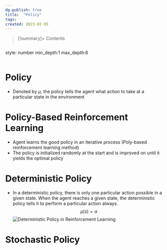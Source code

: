 ```yaml
---
dg-publish: true
title:  "Policy"
tags:
created: 2023-02-05
---
```


>[!summary]+ Contents
>```toc
style: number
min_depth:1
max_depth:6 
>```


# Policy
- Denoted by $\mu$, the policy tells the agent what action to take at a particular state in the environment


# Policy-Based Reinforcement Learning
- Agent learns the good policy in an iterative process (Poly-based reinforcement learning method)
- The policy is initialized randomly at the start and is improved on until it yields the optimal policy
# Deterministic Policy
- In a deterministic policy, there is only one particular action possible in a given state. When the agent reaches a given state, the deterministic policy tells it to perform a particular action always. $$μ(s) = a$$
![Deterministic Policy in Reinforcement Learning](https://machinelearningknowledge.ai/ezoimgfmt/b2611031.smushcdn.com/2611031/wp-content/uploads/2021/03/Deterministic-Policy-in-Reinforcement-Learning.jpg?lossy=0&strip=1&webp=1&ezimgfmt=rs:484x363/rscb1/ng:webp/ngcb1)

# Stochastic Policy

